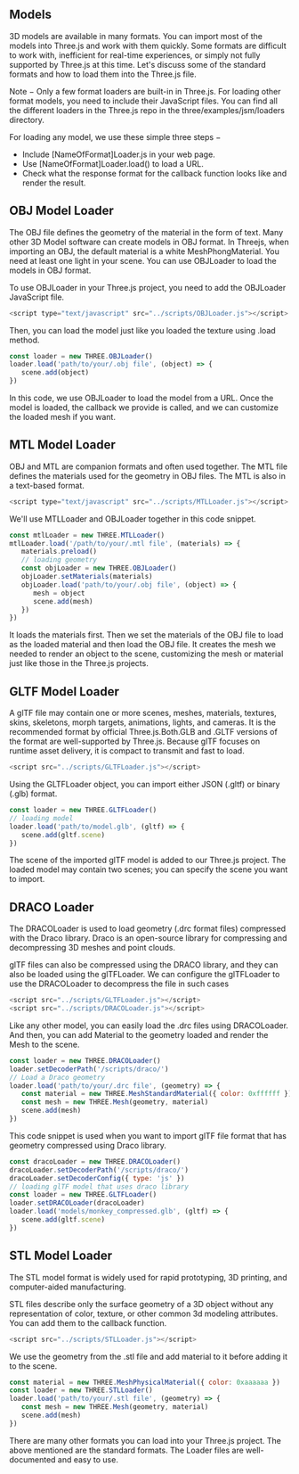 ## Models
3D models are available in many formats. You can import most of the models into Three.js and work with them quickly. Some formats are difficult to work with, inefficient for real-time experiences, or simply not fully supported by Three.js at this time. Let's discuss some of the standard formats and how to load them into the Three.js file.

Note − Only a few format loaders are built-in in Three.js. For loading other format models, you need to include their JavaScript files. You can find all the different loaders in the Three.js repo in the three/examples/jsm/loaders directory.

For loading any model, we use these simple three steps −
- Include [NameOfFormat]Loader.js in your web page.
- Use [NameOfFormat]Loader.load() to load a URL.
- Check what the response format for the callback function looks like and render the result.

## OBJ Model Loader

The OBJ file defines the geometry of the material in the form of text. Many other 3D Model software can create models in OBJ format. In Threejs, when importing an OBJ, the default material is a white MeshPhongMaterial. You need at least one light in your scene. You can use OBJLoader to load the models in OBJ format.

To use OBJLoader in your Three.js project, you need to add the OBJLoader JavaScript file.
```js
<script type="text/javascript" src="../scripts/OBJLoader.js"></script>
```
Then, you can load the model just like you loaded the texture using .load method.
```js
const loader = new THREE.OBJLoader()
loader.load('path/to/your/.obj file', (object) => {
   scene.add(object)
})
```
In this code, we use OBJLoader to load the model from a URL. Once the model is loaded, the callback we provide is called, and we can customize the loaded mesh if you want.

## MTL Model Loader

OBJ and MTL are companion formats and often used together. The MTL file defines the materials used for the geometry in OBJ files. The MTL is also in a text-based format.
```js
<script type="text/javascript" src="../scripts/MTLLoader.js"></script>
```
We'll use MTLLoader and OBJLoader together in this code snippet.
```js
const mtlLoader = new THREE.MTLLoader()
mtlLoader.load('/path/to/your/.mtl file', (materials) => {
   materials.preload()
   // loading geometry
   const objLoader = new THREE.OBJLoader()
   objLoader.setMaterials(materials)
   objLoader.load('path/to/your/.obj file', (object) => {
      mesh = object
      scene.add(mesh)
   })
})
```

It loads the materials first. Then we set the materials of the OBJ file to load as the loaded material and then load the OBJ file. It creates the mesh we needed to render an object to the scene, customizing the mesh or material just like those in the Three.js projects.

## GLTF Model Loader

A glTF file may contain one or more scenes, meshes, materials, textures, skins, skeletons, morph targets, animations, lights, and cameras. It is the recommended format by official Three.js.Both.GLB and .GLTF versions of the format are well-supported by Three.js. Because glTF focuses on runtime asset delivery, it is compact to transmit and fast to load.
```js
<script src="../scripts/GLTFLoader.js"></script>
```
Using the GLTFLoader object, you can import either JSON (.gltf) or binary (.glb) format.
```js
const loader = new THREE.GLTFLoader()
// loading model
loader.load('path/to/model.glb', (gltf) => {
   scene.add(gltf.scene)
})
```
The scene of the imported glTF model is added to our Three.js project. The loaded model may contain two scenes; you can specify the scene you want to import.

## DRACO Loader

The DRACOLoader is used to load geometry (.drc format files) compressed with the Draco library. Draco is an open-source library for compressing and decompressing 3D meshes and point clouds.

glTF files can also be compressed using the DRACO library, and they can also be loaded using the glTFLoader. We can configure the glTFLoader to use the DRACOLoader to decompress the file in such cases
```js
<script src="../scripts/GLTFLoader.js"></script>
<script src="../scripts/DRACOLoader.js"></script>
```
Like any other model, you can easily load the .drc files using DRACOLoader. And then, you can add Material to the geometry loaded and render the Mesh to the scene.
```js
const loader = new THREE.DRACOLoader()
loader.setDecoderPath('/scripts/draco/')
// Load a Draco geometry
loader.load('path/to/your/.drc file', (geometry) => {
   const material = new THREE.MeshStandardMaterial({ color: 0xffffff })
   const mesh = new THREE.Mesh(geometry, material)
   scene.add(mesh)
})
```
This code snippet is used when you want to import glTF file format that has geometry compressed using Draco library.
```js
const dracoLoader = new THREE.DRACOLoader()
dracoLoader.setDecoderPath('/scripts/draco/')
dracoLoader.setDecoderConfig({ type: 'js' })
// loading glTF model that uses draco library
const loader = new THREE.GLTFLoader()
loader.setDRACOLoader(dracoLoader)
loader.load('models/monkey_compressed.glb', (gltf) => {
   scene.add(gltf.scene)
})
```

## STL Model Loader

The STL model format is widely used for rapid prototyping, 3D printing, and computer-aided manufacturing.

STL files describe only the surface geometry of a 3D object without any representation of color, texture, or other common 3d modeling attributes. You can add them to the callback function.
```js
<script src="../scripts/STLLoader.js"></script>
```
We use the geometry from the .stl file and add material to it before adding it to the scene.
```js
const material = new THREE.MeshPhysicalMaterial({ color: 0xaaaaaa })
const loader = new THREE.STLLoader()
loader.load('path/to/your/.stl file', (geometry) => {
   const mesh = new THREE.Mesh(geometry, material)
   scene.add(mesh)
})
```
There are many other formats you can load into your Three.js project. The above mentioned are the standard formats. The Loader files are well-documented and easy to use.